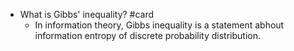 - What is Gibbs' inequality? #card
	- In information theory, Gibbs inequality is a statement abhout information entropy of discrete probability distribution.